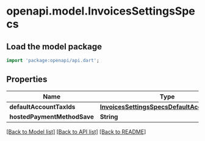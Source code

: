 # openapi.model.InvoicesSettingsSpecs

## Load the model package
```dart
import 'package:openapi/api.dart';
```

## Properties
Name | Type | Description | Notes
------------ | ------------- | ------------- | -------------
**defaultAccountTaxIds** | [**InvoicesSettingsSpecsDefaultAccountTaxIds**](InvoicesSettingsSpecsDefaultAccountTaxIds.md) |  | [optional] 
**hostedPaymentMethodSave** | **String** |  | [optional] 

[[Back to Model list]](../README.md#documentation-for-models) [[Back to API list]](../README.md#documentation-for-api-endpoints) [[Back to README]](../README.md)


